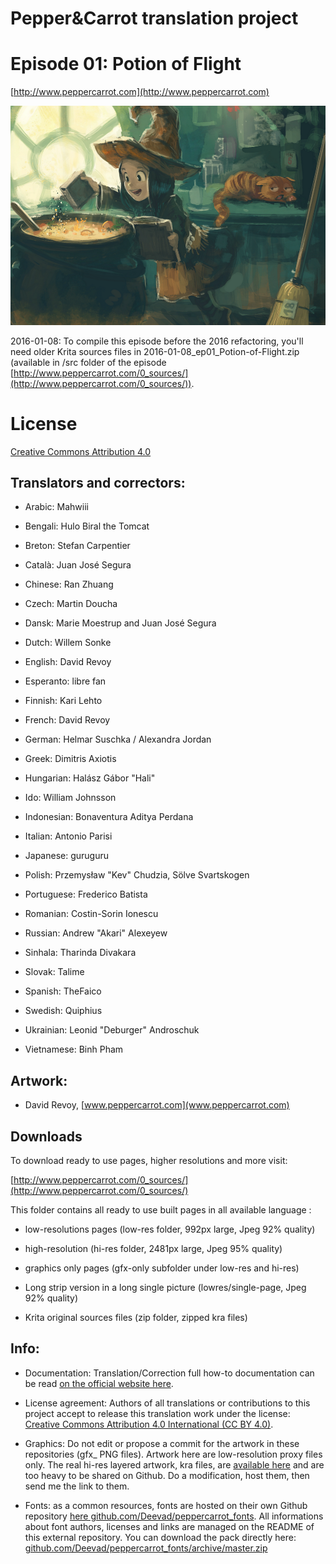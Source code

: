 ﻿# Pepper&Carrot translation project
# Episode 01: Potion of Flight

[http://www.peppercarrot.com](http://www.peppercarrot.com)

![alt tag](gfx_Pepper-and-Carrot_by-David-Revoy_E01.png)

2016-01-08: To compile this episode before the 2016 refactoring, you'll need older Krita sources files in 2016-01-08_ep01_Potion-of-Flight.zip (available in /src folder of the episode [http://www.peppercarrot.com/0_sources/](http://www.peppercarrot.com/0_sources/)).


License
=======

[Creative Commons Attribution 4.0](https://creativecommons.org/licenses/by/4.0/)

## Translators and correctors:

* Arabic: Mahwiii

* Bengali: Hulo Biral the Tomcat

* Breton: Stefan Carpentier

* Català: Juan José Segura

* Chinese: Ran Zhuang

* Czech: Martin Doucha

* Dansk: Marie Moestrup and Juan José Segura

* Dutch: Willem Sonke

* English: David Revoy

* Esperanto: libre fan

* Finnish: Kari Lehto

* French: David Revoy

* German: Helmar Suschka / Alexandra Jordan

* Greek: Dimitris Axiotis

* Hungarian: Halász Gábor "Hali"

* Ido: William Johnsson

* Indonesian: Bonaventura Aditya Perdana

* Italian: Antonio Parisi

* Japanese: guruguru

* Polish: Przemysław "Kev" Chudzia, Sölve Svartskogen

* Portuguese: Frederico Batista

* Romanian: Costin-Sorin Ionescu

* Russian: Andrew "Akari" Alexeyew

* Sinhala: Tharinda Divakara

* Slovak: Talime

* Spanish: TheFaico

* Swedish: Quiphius

* Ukrainian: Leonid "Deburger" Androschuk

* Vietnamese: Binh Pham


## Artwork:

* David Revoy, [www.peppercarrot.com](www.peppercarrot.com)


## Downloads

To download ready to use pages, higher resolutions and more visit:

[http://www.peppercarrot.com/0_sources/](http://www.peppercarrot.com/0_sources/)


This folder contains all ready to use built pages in all available language :

* low-resolutions pages (low-res folder, 992px large, Jpeg 92% quality)

* high-resolution (hi-res folder, 2481px large, Jpeg 95% quality)

* graphics only pages (gfx-only subfolder under low-res and hi-res)

* Long strip version in a long single picture (lowres/single-page, Jpeg 92% quality)

* Krita original sources files (zip folder, zipped kra files) 


## Info:

- Documentation: Translation/Correction full how-to documentation can be read [on the official website here](http://www.peppercarrot.com/fr/article267/how-to-add-a-translation-or-a-correction).

- License agreement: Authors of all translations or contributions to this project accept to release this translation work under the license: [Creative Commons Attribution 4.0 International (CC BY 4.0)](https://creativecommons.org/licenses/by/4.0/).

- Graphics: Do not edit or propose a commit for the artwork in these repositories (gfx_ PNG files). Artwork here are low-resolution proxy files only. The real hi-res layered artwork, kra files, are [available here](http://www.peppercarrot.com/en/static6/sources) and are too heavy to be shared on Github. Do a modification, host them, then send me the link to them.

- Fonts: as a common resources, fonts are hosted on their own Github repository [here  github.com/Deevad/peppercarrot_fonts](https://github.com/Deevad/peppercarrot_fonts). All informations about font authors, licenses and links are managed on the README of this external repository. You can download the pack directly here: [github.com/Deevad/peppercarrot_fonts/archive/master.zip](https://github.com/Deevad/peppercarrot_fonts/archive/master.zip)
